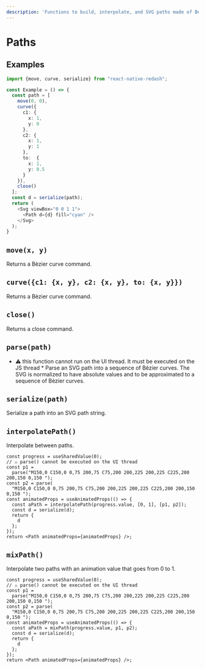 ```yaml
---
description: 'Functions to build, interpolate, and SVG paths made of Bèzier curves'
---
```


# Paths

## Examples

```typescript
import {move, curve, serialize} from "react-native-redash";

const Example = () => {
  const path = [
    move(0, 0),
    curve({
      c1: {
        x: 1,
        y: 0
      },
      c2: {
        x: 1,
        y: 1
      },
      to:  {
        x: 1,
        y: 0.5
      }
    }),
    close()
  ];
  const d = serialize(path);
  return (
    <Svg viewBox="0 0 1 1">
      <Path d={d} fill="cyan" />
    </Svg>
  );
}
```

## `move(x, y)`

Returns a Bèzier curve command.

## `curve({c1: {x, y}, c2: {x, y}, to: {x, y}})`

Returns a Bèzier curve command.

## `close()`

Returns a close command.

## `parse(path)`

* ⚠️ this function cannot run on the UI thread. It must be executed on the JS thread *
Parse an SVG path into a sequence of Bèzier curves. The SVG is normalized to have absolute values and to be approximated to a sequence of Bèzier curves.

## `serialize(path)`

Serialize a path into an SVG path string.

## `interpolatePath()`

Interpolate between paths.

```tsx
const progress = useSharedValue(0);
// ⚠️ parse() cannot be executed on the UI thread
const p1 =
  parse("M150,0 C150,0 0,75 200,75 C75,200 200,225 200,225 C225,200 200,150 0,150 ");
const p2 = parse(
  "M150,0 C150,0 0,75 200,75 C75,200 200,225 200,225 C225,200 200,150 0,150 ");
const animatedProps = useAnimatedProps(() => {
  const aPath = interpolatePath(progress.value, [0, 1], [p1, p2]);
  const d = serialize(d);
  return {
    d
  };
});
return <Path animatedProps={animatedProps} />;
```

## `mixPath()`

Interpolate two paths with an animation value that goes from 0 to 1.

```tsx
const progress = useSharedValue(0);
// ⚠️ parse() cannot be executed on the UI thread
const p1 =
  parse("M150,0 C150,0 0,75 200,75 C75,200 200,225 200,225 C225,200 200,150 0,150 ");
const p2 = parse(
  "M150,0 C150,0 0,75 200,75 C75,200 200,225 200,225 C225,200 200,150 0,150 ");
const animatedProps = useAnimatedProps(() => {
  const aPath = mixPath(progress.value, p1, p2);
  const d = serialize(d);
  return {
    d
  };
});
return <Path animatedProps={animatedProps} />;
```